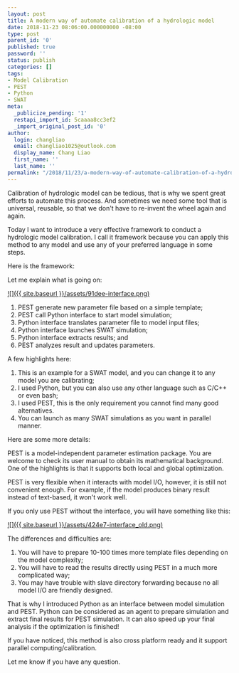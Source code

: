 ```yaml
---
layout: post
title: A modern way of automate calibration of a hydrologic model
date: 2018-11-23 08:06:00.000000000 -08:00
type: post
parent_id: '0'
published: true
password: ''
status: publish
categories: []
tags:
- Model Calibration
- PEST
- Python
- SWAT
meta:
  _publicize_pending: '1'
  restapi_import_id: 5caaaa8cc3ef2
  _import_original_post_id: '0'
author:
  login: changliao
  email: changliao1025@outlook.com
  display_name: Chang Liao
  first_name: ''
  last_name: ''
permalink: "/2018/11/23/a-modern-way-of-automate-calibration-of-a-hydrologic-model/"
---
```

Calibration of hydrologic model can be tedious, that is why we spent great efforts to automate this process. And sometimes we need some tool that is universal, reusable, so that we don't have to re-invent the wheel again and again.

Today I want to introduce a very effective framework to conduct a hydrologic model calibration. I call it framework because you can apply this method to any model and use any of your preferred language in some steps.

Here is the framework:

Let me explain what is going on:

[![]({{ site.baseurl }}/assets/91dee-interface.png)](https://changliao.files.wordpress.com/2018/11/91dee-interface.png)

1. PEST generate new parameter file based on a simple template;
2. PEST call Python interface to start model simulation;
3. Python interface translates parameter file to model input files;
4. Python interface launches SWAT simulation;
5. Python interface extracts results; and
6. PEST analyzes result and updates parameters.

A few highlights here:
1. This is an example for a SWAT model, and you can change it to any model you are calibrating;
2. I used Python, but you can also use any other language such as C/C++ or even bash;
3. I used PEST, this is the only requirement you cannot find many good alternatives.
4. You can launch as many SWAT simulations as you want in parallel manner.

Here are some more details:

PEST is a model-independent parameter estimation package. You are welcome to check its user manual to obtain its mathematical background. One of the highlights is that it supports both local and global optimization.

PEST is very flexible when it interacts with model I/O, however, it is still not convenient enough. For example, if the model produces binary result instead of text-based, it won't work well.

If you only use PEST without the interface, you will have something like this:

[![]({{ site.baseurl }}/assets/424e7-interface_old.png)](https://changliao.files.wordpress.com/2018/11/424e7-interface_old.png)

The differences and difficulties are:

1. You will have to prepare 10-100 times more template files depending on the model complexity;
2. You will have to read the results directly using PEST in a much more complicated way;
3. You may have trouble with slave directory forwarding because no all model I/O are friendly designed.

That is why I introduced Python as an interface between model simulation and PEST. Python can be considered as an agent to prepare simulation and extract final results for PEST simulation. It can also speed up your final analysis if the optimization is finished!

If you have noticed, this method is also cross platform ready and it support parallel computing/calibration.

Let me know if you have any question.

